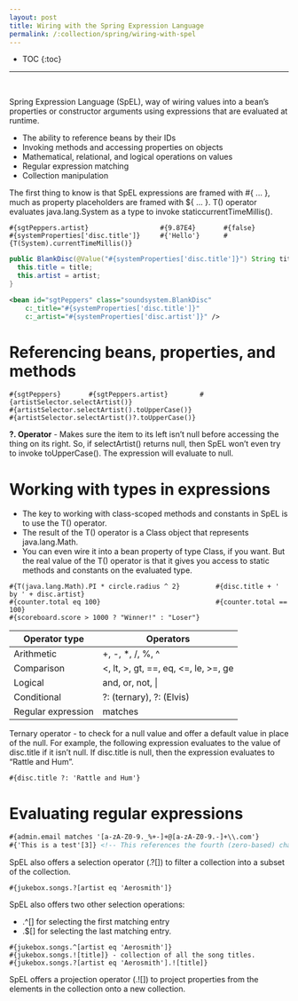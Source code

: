 ```yaml
---
layout: post
title: Wiring with the Spring Expression Language
permalink: /:collection/spring/wiring-with-spel
---
```


- TOC
{:toc}

<hr><br>

Spring Expression Language (SpEL), way of wiring values into a bean’s properties or constructor arguments using expressions that are evaluated at runtime.
-	The ability to reference beans by their IDs
-	Invoking methods and accessing properties on objects
-	Mathematical, relational, and logical operations on values
-	Regular expression matching
-	Collection manipulation

The first thing to know is that SpEL expressions are framed with #{ ... }, much as property placeholders are framed with ${ ... }. T() operator evaluates java.lang.System as a type to invoke staticcurrentTimeMillis().
```
#{sgtPeppers.artist}                  #{9.87E4}       #{false}
#{systemProperties['disc.title']}     #{'Hello'}      #{T(System).currentTimeMillis()}
```

```java
public BlankDisc(@Value("#{systemProperties['disc.title']}") String title, @Value("#{systemProperties['disc.artist']}") String artist) {
  this.title = title;
  this.artist = artist;
}
```
```xml
<bean id="sgtPeppers" class="soundsystem.BlankDisc"  
	c:_title="#{systemProperties['disc.title']}"
 	c:_artist="#{systemProperties['disc.artist']}" />
```

# Referencing beans, properties, and methods
```
#{sgtPeppers}       #{sgtPeppers.artist}        #{artistSelector.selectArtist()}
#{artistSelector.selectArtist().toUpperCase()}
#{artistSelector.selectArtist()?.toUpperCase()}
```
**?. Operator** - Makes sure the item to its left isn’t null before accessing the thing on its right. So, if selectArtist() returns null, then SpEL won’t even try to invoke toUpperCase(). The expression will evaluate to null.

# Working with types in expressions

-	The key to working with class-scoped methods and constants in SpEL is to use the T() operator. 
-	The result of the T() operator is a Class object that represents java.lang.Math. 
-	You can even wire it into a bean property of type Class, if you want. But the real value of the T() operator is that it gives you access to static methods and constants on the evaluated type.
```
#{T(java.lang.Math).PI * circle.radius ^ 2}         #{disc.title + ' by ' + disc.artist}
#{counter.total eq 100}                             #{counter.total == 100}
#{scoreboard.score > 1000 ? "Winner!" : "Loser"}
```

|Operator type|	Operators|
|---|---|
|Arithmetic|+, -, *, /, %, ^|
|Comparison| <, lt, >, gt, ==, eq, <=, le, >=, ge|
|Logical |and, or, not, \| |
|Conditional| ?: (ternary), ?: (Elvis)|
|Regular expression| matches|

Ternary operator - to check for a null value and offer a default value in place of the null. For example, the following expression evaluates to the value of disc.title if it isn’t null. If disc.title is null, then the expression evaluates to “Rattle and Hum”.
```
#{disc.title ?: 'Rattle and Hum'}
```

# Evaluating regular expressions

```xml
#{admin.email matches '[a-zA-Z0-9._%+-]+@[a-zA-Z0-9.-]+\\.com'}
#{'This is a test'[3]} <!-- This references the fourth (zero-based) character in the String, or s. -->
```
SpEL also offers a selection operator (.?[]) to filter a collection into a subset of the collection. 
```
#{jukebox.songs.?[artist eq 'Aerosmith']}
```
SpEL also offers two other selection operations: 
-	.^[] for selecting the first matching entry
-	.$[] for selecting the last matching entry.

```
#{jukebox.songs.^[artist eq 'Aerosmith']}
#{jukebox.songs.![title]} - collection of all the song titles.
#{jukebox.songs.?[artist eq 'Aerosmith'].![title]}
```
SpEL offers a projection operator (.![]) to project properties from the elements in the collection onto a new collection.
